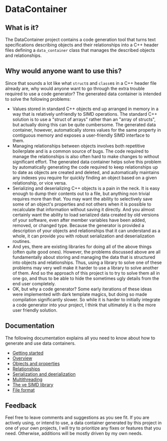 # DataContainer

## What is it?

The DataContainer project contains a code generation tool that turns text specifications describing objects and their relationships into a C++ header files defining a `data_container` class that manages the described objects and relationships.

## Why would anyone want to use this?

Since that sounds a lot like what `struct`s and `class`es in a C++ header file already are, why would anyone want to go through the extra trouble required to use a code generator? The generated data container is intended to solve the following problems:

- Values stored in standard C++ objects end up arranged in memory in a way that is relatively unfriendly to SIMD operations. The standard C++ solution is to use a "struct of arrays" rather than an "array of structs", but actually doing this can be quite cumbersome. The generated data container, however, automatically stores values for the same property in contiguous memory and exposes a user-friendly SIMD interface to them.
- Managing relationships between objects involves both repetitive boilerplate and is a common source of bugs. The code required to manage the relationships is also often hard to make changes to without significant effort. The generated data container helps solve this problem by automatically generating the code required to keep relationships up to date as objects are created and deleted, and automatically maintains any indexes you require for quickly finding an object based on a given relationship, or vice versa.
- Serializing and deserializing C++ objects is a pain in the neck. It is easy enough to dump their contents out to a file, but anything non trivial requires more than that. You may want the ability to selectively save some of an object's properties and not others when it is possible to recalculate that information without saving it directly. And you almost certainly want the ability to load serialized data created by old versions of your software, even after member variables have been added, removed, or changed type. Because the generator is provided a description of your objects and relationships that it can understand as a whole, it can provide you with robust serialization and deserialization routines.
- And yes, there are existing libraries for doing all of the above things (often quite good ones). However, the problems discussed above are all fundamentally about storing and managing the data that is structured into objects and relationships. Thus, using a library to solve one of these problems may very well make it harder to use a library to solve another of them. And so the approach of this project is to try to solve them all in one go, and thus to be able to hide the sometimes ugly details from the end user completely.
- OK, but why a code generator? Some early iterations of these ideas were implemented with dark template magics, but doing so made compilation significantly slower. So while it is harder to initially integrate a code generator into your project, I think that ultimately it is the more user friendly solution.

## Documentation

The following documentation explains all you need to know about how to generate and use data containers.

- [Getting started](getting_started.md)
- [Overview](overview.md)
- [Objects and properties](objects_and_properties.md)
- [Relationships](relationships.md)
- [Serialization and deerialization](serialization.md)
- [Multithreading](multithreading.md)
- [The ve SIMD library](ve_documentation.md)
- [File format](file_format_documentation.md)

## Feedback

Feel free to leave comments and suggestions as you see fit. If you are actively using, or intend to use, a data container generated by this project in one of your own projects, I will try to prioritize any fixes or features that you need. Otherwise, additions will be mostly driven by my own needs.